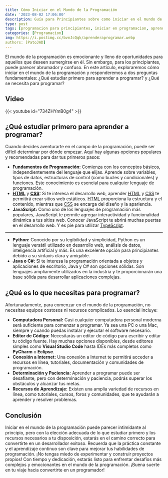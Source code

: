```yaml
---
title: Cómo Iniciar en el Mundo de la Programación
date: '2023-08-02 17:06:00'
description: Guía para Principiantes sobre como iniciar en el mundo de la programación
type: post
tags: [programacion para principiantes, iniciar en programacion, aprender a programar, guia para principiantes en programacion, fundamentos de programacion, lenguajes de programacion, desarrollo web, python, javascript, java, c#, html, css, recursos para aprender a programar, que se necesita para programar, editor de codigo, consejos para principiantes en programacion, por donde empezar en programacion, que estudiar primero para aprender a programar, que se necesita para programar]
categories: [Programacion]
img: https://i.postimg.cc/bvnJcQqk/aprenderaprogramar.webp
authors: [PatoJAD]
---
```


El mundo de la programación es emocionante y lleno de oportunidades para aquellos que deseen sumergirse en él. Sin embargo, para los principiantes, puede parecer abrumador y confuso. En este artículo, exploraremos cómo iniciar en el mundo de la programación y responderemos a dos preguntas fundamentales: ¿Qué estudiar primero para aprender a programar? y ¿Qué se necesita para programar?

## Video

{{< youtube id="734ZHYmB0g4" >}}

## ¿Qué estudiar primero para aprender a programar?

Cuando decides aventurarte en el campo de la programación, puede ser difícil determinar por dónde empezar. Aquí hay algunas opciones populares y recomendadas para dar tus primeros pasos:

-   **Fundamentos de Programación:** Comienza con los conceptos básicos, independientemente del lenguaje que elijas. Aprende sobre variables, tipos de datos, estructuras de control (como bucles y condicionales) y funciones. Este conocimiento es esencial para cualquier lenguaje de programación.
-   **[HTML](/post/2023/08/html-el-lenguaje-fundamental-de-la-web/)** y **[CSS](/post/2023/08/descubriendo-el-mundo-de-css/):** Si te interesa el desarrollo web, aprender [HTML](/post/2023/08/html-el-lenguaje-fundamental-de-la-web/) y [CSS](/post/2023/08/descubriendo-el-mundo-de-css/) te permitirá crear sitios web estáticos. [HTML](/post/2023/08/html-el-lenguaje-fundamental-de-la-web/) proporciona la estructura y el contenido, mientras que [CSS](/post/2023/08/descubriendo-el-mundo-de-css/) se encarga del diseño y la apariencia.
-   **JavaScript:** Como uno de los lenguajes de programación más populares, JavaScript te permite agregar interactividad y funcionalidad dinámica a tus sitios web. Conocer JavaScript te abrirá muchas puertas en el desarrollo web. Y es pie para utilizar [TypeScript](/post/2023/03/que-es-typescript-en-que-se-parece-a-javascript/).

* * *

-   **Python:** Conocido por su legibilidad y simplicidad, Python es un lenguaje versátil utilizado en desarrollo web, análisis de datos, inteligencia artificial y más. Es una excelente opción para principiantes debido a su sintaxis clara y amigable.
-   **Java o C#:** Si te interesa la programación orientada a objetos y aplicaciones de escritorio, Java y C# son opciones sólidas. Son lenguajes ampliamente utilizados en la industria y te proporcionarán una base sólida para desarrollar aplicaciones complejas.

## ¿Qué es lo que necesitas para programar?

Afortunadamente, para comenzar en el mundo de la programación, no necesitas equipos costosos ni recursos complicados. Lo esencial incluye:

-   **Computadora Personal:** Casi cualquier computadora personal moderna será suficiente para comenzar a programar. Ya sea una PC o una Mac, siempre y cuando puedas instalar y ejecutar el software necesario.
-   **Editor de Código:** Necesitarás un editor de código para escribir y editar tu código fuente. Hay muchas opciones disponibles, desde editores simples como **Visual Studio Code** hasta IDEs más completos como **PyCharm** o **Eclipse**.
-   **Conexión a Internet:** Una conexión a Internet te permitirá acceder a recursos en línea, tutoriales, documentación y comunidades de programación.
-   **Determinación y Paciencia:** Aprender a programar puede ser desafiante, pero con determinación y paciencia, podrás superar los obstáculos y alcanzar tus metas.
-   **Recursos de Aprendizaje:** Existen una amplia variedad de recursos en línea, como tutoriales, cursos, foros y comunidades, que te ayudarán a aprender y resolver problemas.

## Conclusión

Iniciar en el mundo de la programación puede parecer intimidante al principio, pero con la elección adecuada de lo que estudiar primero y los recursos necesarios a tu disposición, estarás en el camino correcto para convertirte en un desarrollador exitoso. Recuerda que la práctica constante y el aprendizaje continuo son clave para mejorar tus habilidades de programación. ¡No tengas miedo de experimentar y construir proyectos propios! Con tiempo y dedicación, estarás listo para enfrentar desafíos más complejos y emocionantes en el mundo de la programación. ¡Buena suerte en tu viaje hacia convertirte en un programador!
